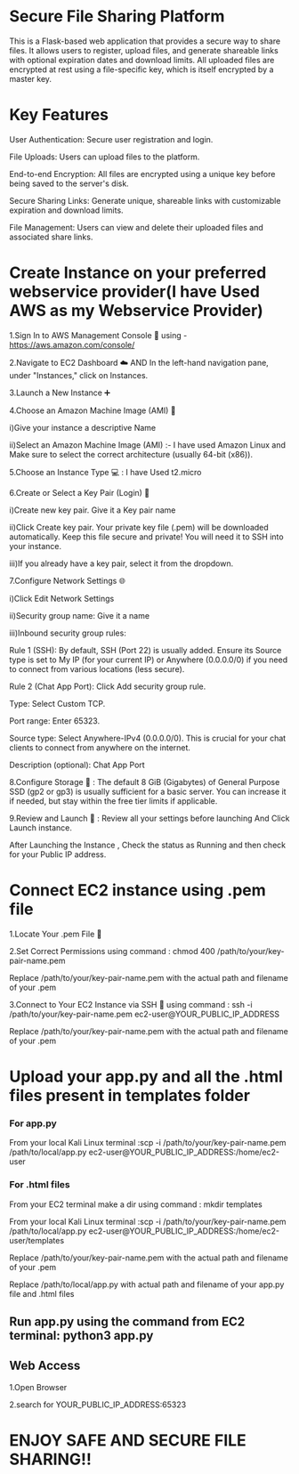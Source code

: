 # Secure File Sharing Platform

This is a Flask-based web application that provides a secure way to share files. It allows users to register, upload files, and generate shareable links with optional expiration dates and download limits. All uploaded files are encrypted at rest using a file-specific key, which is itself encrypted by a master key.

# Key Features

  User Authentication: Secure user registration and login.

  File Uploads: Users can upload files to the platform.

  End-to-end Encryption: All files are encrypted using a unique key before being saved to the server's disk.

  Secure Sharing Links: Generate unique, shareable links with customizable expiration and download limits.

  File Management: Users can view and delete their uploaded files and associated share links.

  # Create Instance on your preferred webservice provider(I have Used AWS as my Webservice Provider)

  1.Sign In to AWS Management Console 🚀 using - https://aws.amazon.com/console/

  2.Navigate to EC2 Dashboard ☁️ AND In the left-hand navigation pane, under "Instances," click on Instances.

  3.Launch a New Instance ➕

  4.Choose an Amazon Machine Image (AMI) 🐧

   i)Give your instance a descriptive Name

   ii)Select an Amazon Machine Image (AMI) :- I have used Amazon Linux and Make sure to select the correct architecture (usually 64-bit (x86)).

 5.Choose an Instance Type 💻 : I have Used t2.micro

 6.Create or Select a Key Pair (Login) 🔑

   i)Create new key pair. Give it a Key pair name
    
   ii)Click Create key pair. Your private key file (.pem) will be downloaded automatically. Keep this file secure and            private! You will need it to SSH into               your instance.
   
   iii)If you already have a key pair, select it from the dropdown.

7.Configure Network Settings 🌐

  i)Click Edit Network Settings
  
 ii)Security group name: Give it a name
 
iii)Inbound security group rules:

  Rule 1 (SSH): By default, SSH (Port 22) is usually added. Ensure its Source type is set to My IP (for your current IP) or Anywhere (0.0.0.0/0) if you need to connect from       various locations (less secure).

  Rule 2 (Chat App Port): Click Add security group rule.

  Type: Select Custom TCP.

  Port range: Enter 65323.

  Source type: Select Anywhere-IPv4 (0.0.0.0/0). This is crucial for your chat clients to connect from anywhere on the internet.

  Description (optional): Chat App Port

8.Configure Storage 💾 : The default 8 GiB (Gigabytes) of General Purpose SSD (gp2 or gp3) is usually sufficient for a basic server. You can increase it if needed, but stay within the free tier limits if applicable.

9.Review and Launch 🚀 : Review all your settings before launching And Click Launch instance.

   After Launching the Instance , Check the status as Running and then check for your Public IP address.

# Connect EC2 instance using .pem file

  1.Locate Your .pem File 📂

  2.Set Correct Permissions using command : chmod 400 /path/to/your/key-pair-name.pem

   Replace /path/to/your/key-pair-name.pem with the actual path and filename of your .pem

  3.Connect to Your EC2 Instance via SSH 🚀 using command : ssh -i /path/to/your/key-pair-name.pem ec2-user@YOUR_PUBLIC_IP_ADDRESS

   Replace /path/to/your/key-pair-name.pem with the actual path and filename of your .pem

# Upload your app.py and all the .html files present in templates folder
  
  ### For app.py
  
   From your local Kali Linux terminal :scp -i /path/to/your/key-pair-name.pem /path/to/local/app.py ec2-user@YOUR_PUBLIC_IP_ADDRESS:/home/ec2-user

  ### For .html files

   From your EC2 terminal make a dir using command : mkdir templates
  
   From your local Kali Linux terminal :scp -i /path/to/your/key-pair-name.pem /path/to/local/app.py ec2-user@YOUR_PUBLIC_IP_ADDRESS:/home/ec2-user/templates

  Replace /path/to/your/key-pair-name.pem with the actual path and filename of your .pem
  
  Replace /path/to/local/app.py with actual path and filename of your app.py file and .html files


## Run app.py using the command from EC2 terminal: python3 app.py

## Web Access
  
  1.Open Browser

  2.search for YOUR_PUBLIC_IP_ADDRESS:65323

# ENJOY SAFE AND SECURE FILE SHARING!!

